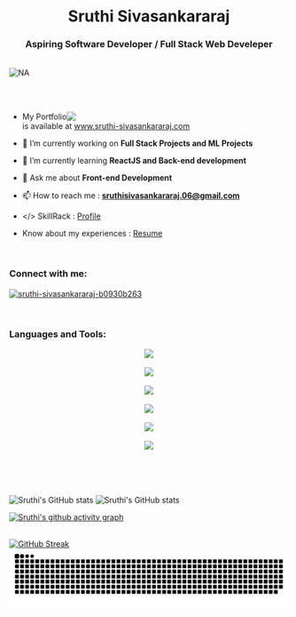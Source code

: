   
<h1 align="center">Sruthi Sivasankararaj </h1>        
<h3 align="center">Aspiring Software Developer / Full Stack Web Develeper </h3>            
<br>   
<img src="https://media.licdn.com/dms/image/D5616AQHMnvLjJ-H3GA/profile-displaybackgroundimage-shrink_350_1400/0/1694015508804?e=1703116800&v=beta&t=HZG6flaNUhFtGebzYEhPD4dQCU-huvMS1he6nlw4Oto" alt="NA"/>
  
<br><br> <p></p>
<img align="right" width="400" src="https://user-images.githubusercontent.com/74038190/221352989-518609ab-b4d1-459e-929f-a08cd2bd9b3c.gif"/>


-  My Portfolio is available at www.sruthi-sivasankararaj.com 

- 🔭 I’m currently working on **Full Stack Projects and ML Projects**

- 🌱 I’m currently learning **ReactJS and Back-end development**

- 💬 Ask me about **Front-end Development**

- 📫 How to reach me : **sruthisivasankararaj.06@gmail.com**

- </> SkillRack : <a href="https://www.skillrack.com/faces/resume.xhtml?id=355012&key=fcf4cf60ec6f613a7e65bd685adc1f379a6dc1b8" target="blank">Profile</a>
- Know about my experiences : <a href="https://drive.google.com/file/d/11WQ0BBiub7nHjI1qM5EPXboPRRo5ePMd/view">Resume</a>


  <br>

<h3 align="left">Connect with me:</h3>
<p align="left"> 

<a href="https://linkedin.com/in/sruthi-sivasankararaj-b0930b263" target="blank"><img align="center" src="https://raw.githubusercontent.com/rahuldkjain/github-profile-readme-generator/master/src/images/icons/Social/linked-in-alt.svg" alt="sruthi-sivasankararaj-b0930b263" height="30" width="40" /></a>
</p>
<br>
<h3 align="left">Languages and Tools:</h3>

<p align="center">
  <a href="https://skillicons.dev">
    <img src="https://skillicons.dev/icons?i=git" />
  </a>
</p>

<p align="center">
  <a href="https://skillicons.dev">
    <img src="https://skillicons.dev/icons?i=c,java,py,cpp" />
  </a>
</p>
<p align="center">
  <a href="https://skillicons.dev">
    <img src="https://skillicons.dev/icons?i=html,css,js,bootstrap,react,next,tailwind" />
  </a>
</p>

<p align="center">
  <a href="https://skillicons.dev">
    <img src="https://skillicons.dev/icons?i=spring,django,php,mysql,mongo,firebase,postman" />
  </a>
</p>

<p align="center">
  <a href="https://skillicons.dev">
    <img src="https://skillicons.dev/icons?i=vscode,idea,atom,eclipse" />
  </a>
</p>

<p align="center">
  <a href="https://skillicons.dev">
    <img src="https://skillicons.dev/icons?i=github" />
  </a>
</p>

<br><br><br>

![Sruthi's GitHub stats](https://github-readme-stats.vercel.app/api/top-langs?username=2149-sruthi-s&show_icons=true&theme=chartreuse-dark&date_format=j%20M%5B%20Y%5D&type=png) ![Sruthi's GitHub stats](https://github-readme-stats.vercel.app/api?username=2149-sruthi-s&show_icons=true&theme=chartreuse-dark&date_format=j%20M%5B%20Y%5D&type=png)

[![Sruthi's github activity graph](https://github-readme-activity-graph.vercel.app/graph?username=2149-sruthi-s&theme=chartreuse-dark&date_format=j%20M%5B%20Y%5D&type=png)](https://github.com/ashutosh00710/github-readme-activity-graph)

<br>
<a href="https://git.io/streak-stats"><img src="https://github-readme-streak-stats.herokuapp.com?user=2149-SRUTHI-S&theme=chartreuse-dark&date_format=j%20M%5B%20Y%5D&type=png" alt="GitHub Streak" /></a>



<img src="https://raw.githubusercontent.com/platane/snk/output/github-contribution-grid-snake.svg" alt="NA">


<!--
**2149-SRUTHI-S/2149-SRUTHI-S** is a ✨ _special_ ✨ repository because its `README.md` (this file) appears on your GitHub profile.

-->
